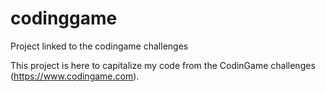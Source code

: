 # codinggame
Project linked to the codingame challenges

This project is here to capitalize my code from the CodinGame challenges (https://www.codingame.com).
